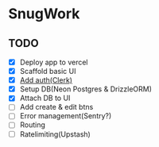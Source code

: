 # SnugWork

## TODO

- [x] Deploy app to vercel
- [x] Scaffold basic UI
- [x] [Add auth(Clerk)](https://clerk.com/)
- [x] Setup DB(Neon Postgres & DrizzleORM)
- [x] Attach DB to UI
- [ ] Add create & edit btns
- [ ] Error management(Sentry?)
- [ ] Routing
- [ ] Ratelimiting(Upstash)
